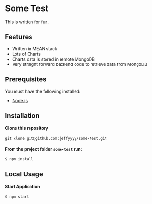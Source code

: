 # Some Test

This is written for fun.

## Features

  - Written in MEAN stack
  - Lots of Charts
  - Charts data is stored in remote MongoDB
  - Very straight forward backend code to retrieve data from MongoDB

## Prerequisites
You must have the following installed:

 - [Node.js](http://nodejs.org/ "Node.js")

## Installation

#### Clone this repository
`git clone git@github.com:jeffyyyy/some-test.git`

#### From the project folder `some-test` run:

    $ npm install

## Local Usage

#### Start Application

    $ npm start

